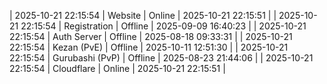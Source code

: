 | 2025-10-21 22:15:54 | Website | Online | 2025-10-21 22:15:51 |
| 2025-10-21 22:15:54 | Registration | Offline | 2025-09-09 16:40:23 |
| 2025-10-21 22:15:54 | Auth Server | Offline | 2025-08-18 09:33:31 |
| 2025-10-21 22:15:54 | Kezan (PvE) | Offline | 2025-10-11 12:51:30 |
| 2025-10-21 22:15:54 | Gurubashi (PvP) | Offline | 2025-08-23 21:44:06 |
| 2025-10-21 22:15:54 | Cloudflare | Online | 2025-10-21 22:15:51 |
